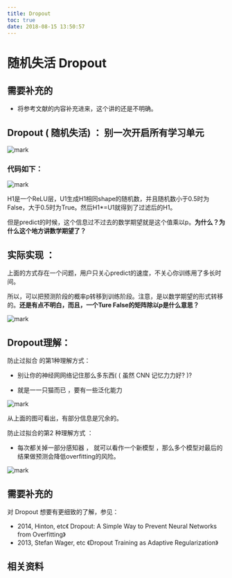 ```yaml
---
title: Dropout
toc: true
date: 2018-08-15 13:50:57
---
```

# 随机失活 Dropout

## 需要补充的

- 将参考文献的内容补充进来，这个讲的还是不明确。


## Dropout ( 随机失活) ： 别一次开启所有学习单元

![mark](http://images.iterate.site/blog/image/180727/hGH4Clk0cF.png?imageslim)


### 代码如下：


![mark](http://images.iterate.site/blog/image/180727/3chdAea5IL.png?imageslim)

H1是一个ReLU层，U1生成H1相同shape的随机数，并且随机数小于0.5时为False，大于0.5时为True。然后H1*=U1就得到了过滤后的H1。

但是predict的时候，这个信息过不过去的数学期望就是这个值乘以p。**为什么？为什么这个地方讲数学期望了？**






## 实际实现 ：


上面的方式存在一个问题，用户只关心predict的速度，不关心你训练用了多长时间。

所以，可以把预测阶段的概率p转移到训练阶段。注意，是以数学期望的形式转移的。**还是有点不明白，而且，一个Ture False的矩阵除以p是什么意思？**


![mark](http://images.iterate.site/blog/image/180727/327GGFjji8.png?imageslim)




## Dropout理解：


防止过拟合 的第1种理解方式：

* 别让你的神经⽹网络记住那么多东西( ( 虽然 CNN 记忆⼒力好? )?

* 就是⼀一只猫而已 ，要有一些泛化能力


![mark](http://images.iterate.site/blog/image/180727/8G9IKA2g5d.png?imageslim)

从上面的图可看出，有部分信息是冗余的。

防止过拟合的第2 种理解方式 ：

* 每次都关掉一部分感知器 ， 就可以看作一个新模型 ，那么多个模型对最后的结果做预测会降低overfitting的风险。


![mark](http://images.iterate.site/blog/image/180727/lf6hE5dh47.png?imageslim)



## 需要补充的

对 Dropout 想要有更细致的了解，参见：

- 2014, Hinton, etc《 Dropout: A Simple Way to Prevent Neural Networks from Overfitting》
- 2013, Stefan Wager, etc 《Dropout Training as Adaptive Regularization》


## 相关资料
